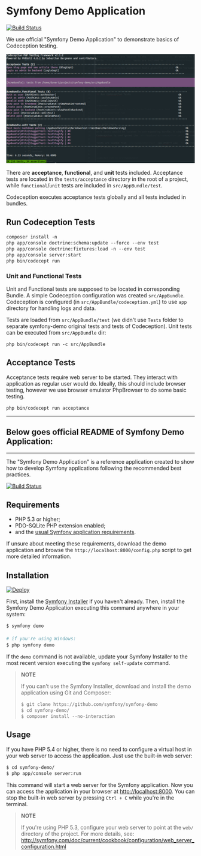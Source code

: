 Symfony Demo Application
========================

[![Build Status](https://travis-ci.org/Codeception/symfony-demo.svg?branch=2.1)](https://travis-ci.org/Codeception/symfony-demo)

We use official "Symfony Demo Application" to demonstrate basics of Codeception testing.

![demopic](app/data/demo.png)

There are **acceptance**, **functional**, and **unit** tests included.
Acceptance tests are located in the `tests/acceptance` directory in the root of a project,
while `functional`/`unit` tests are included in `src/AppBundle/test`.

Codeception executes acceptance tests globally and all tests included in bundles.

## Run Codeception Tests

```
composer install -n
php app/console doctrine:schema:update --force --env test
php app/console doctrine:fixtures:load -n --env test
php app/console server:start
php bin/codecept run
```

### Unit and Functional Tests

Unit and Functional tests are supposed to be located in corresponding Bundle. A simple Codeception configuration was created `src/AppBundle`.
Codeception is configured (in `src/AppBundle/codeception.yml`) to use `app` directory for handling logs and data.

Tests are loaded from `src/AppBundle/test` (we didn't use `Tests` folder to separate symfony-demo original tests and tests of Codeception).
Unit tests can be executed from `src/AppBundle` dir:

```
php bin/codecept run -c src/AppBundle
```

## Acceptance Tests

Acceptance tests require web server to be started. They interact with application as regular user would do.
Ideally, this should include browser testing, however we use browser emulator PhpBrowser to do some basic testing.

```
php bin/codecept run acceptance
```

-------

## Below goes official README of Symfony Demo Application:

---

The "Symfony Demo Application" is a reference application created to show how
to develop Symfony applications following the recommended best practices.

[![Build Status](https://travis-ci.org/symfony/symfony-demo.svg?branch=master)](https://travis-ci.org/symfony/symfony-demo)

Requirements
------------

  * PHP 5.3 or higher;
  * PDO-SQLite PHP extension enabled;
  * and the [usual Symfony application requirements](http://symfony.com/doc/current/reference/requirements.html).

If unsure about meeting these requirements, download the demo application and
browse the `http://localhost:8000/config.php` script to get more detailed
information.

Installation
------------

[![Deploy](https://www.herokucdn.com/deploy/button.png)](https://heroku.com/deploy)

First, install the [Symfony Installer](https://github.com/symfony/symfony-installer)
if you haven't already. Then, install the Symfony Demo Application executing
this command anywhere in your system:

```bash
$ symfony demo

# if you're using Windows:
$ php symfony demo
```

If the `demo` command is not available, update your Symfony Installer to the
most recent version executing the `symfony self-update` command.

> **NOTE**
>
> If you can't use the Symfony Installer, download and install the demo
> application using Git and Composer:
>
>     $ git clone https://github.com/symfony/symfony-demo
>     $ cd symfony-demo/
>     $ composer install --no-interaction

Usage
-----

If you have PHP 5.4 or higher, there is no need to configure a virtual host
in your web server to access the application. Just use the built-in web server:

```bash
$ cd symfony-demo/
$ php app/console server:run
```

This command will start a web server for the Symfony application. Now you can
access the application in your browser at <http://localhost:8000>. You can
stop the built-in web server by pressing `Ctrl + C` while you're in the
terminal.

> **NOTE**
>
> If you're using PHP 5.3, configure your web server to point at the `web/`
> directory of the project. For more details, see:
> http://symfony.com/doc/current/cookbook/configuration/web_server_configuration.html
